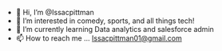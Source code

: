 - 👋 Hi, I’m @Issacpittman
- 👀 I’m interested in comedy, sports, and all things tech!
- 🌱 I’m currently learning Data analytics and salesforce admin
- 📫 How to reach me ... Issacpittman01@gmail.com

<!---
Issacpittman/Issacpittman is a ✨ special ✨ repository because its `README.md` (this file) appears on your GitHub profile.
You can click the Preview link to take a look at your changes.
--->
